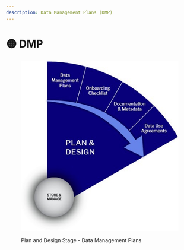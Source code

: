 ```yaml
---
description: Data Management Plans (DMP)
---
```


# 🟡 DMP



<div data-full-width="true">

<figure><img src="../../.gitbook/assets/Plan and Design.jpg" alt=""><figcaption><p>Plan and Design Stage - Data Management Plans</p></figcaption></figure>

</div>
